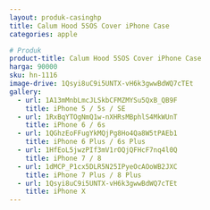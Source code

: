 ```yaml
---
layout: produk-casinghp
title: Calum Hood 5SOS Cover iPhone Case
categories: apple

# Produk
product-title: Calum Hood 5SOS Cover iPhone Case
harga: 90000
sku: hn-1116
image-drive: 1Qsyi8uC9i5UNTX-vH6k3gwwBdWQ7cTEt
gallery:
  - url: 1A13mMnbLmcJLSkbCFMZMYSu5QxB_QB9F
    title: iPhone 5 / 5s / SE
  - url: 1RxBqYTOgNmQ1w-nXHRsMBphlS4MkWUnT
    title: iPhone 6 / 6s
  - url: 1QGhzEoFFugYkMQjPg8Ho4Qa8W5tPAEb1
    title: iPhone 6 Plus / 6s Plus
  - url: 1HfEoL5jwzPIf3mV1rOQjQFHcF7nq4l0Q
    title: iPhone 7 / 8
  - url: 1dMCP_P1cx5DLR5N25IPyeOcAOoWB2JXC
    title: iPhone 7 Plus / 8 Plus
  - url: 1Qsyi8uC9i5UNTX-vH6k3gwwBdWQ7cTEt
    title: iPhone X
---
```

